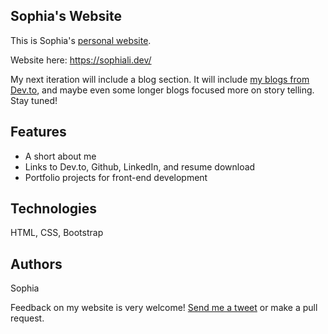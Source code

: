 ## Sophia's Website
This is Sophia's [personal website](https://sophiali.dev/). 

Website here: https://sophiali.dev/

My next iteration will include a blog section. It will include [my blogs from Dev.to](https://dev.to/sophia_wyl), and maybe even some longer blogs focused more on story telling. Stay tuned!

## Features
- A short about me
- Links to Dev.to, Github, LinkedIn, and resume download
- Portfolio projects for front-end development

## Technologies
HTML, CSS, Bootstrap

## Authors
Sophia

Feedback on my website is very welcome! [Send me a tweet](https://twitter.com/sophia_wyl) or make a pull request.
